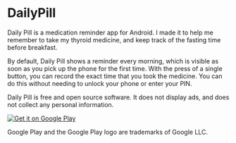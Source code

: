 # DailyPill

Daily Pill is a medication reminder app for Android.
I made it to help me remember to take my thyroid medicine, and keep track of the fasting time before breakfast.

By default, Daily Pill shows a reminder every morning, which is visible as soon as you pick up the phone for the first time.
With the press of a single button, you can record the exact time that you took the medicine.
You can do this without needing to unlock your phone or enter your PIN.

Daily Pill is free and open source software.
It does not display ads, and does not collect any personal information. 

<a href='https://play.google.com/store/apps/details?id=br.com.gualandi.dailypill'><img alt='Get it on Google Play' src='https://play.google.com/intl/en_us/badges/static/images/badges/en_badge_web_generic.png'/></a>

Google Play and the Google Play logo are trademarks of Google LLC.
